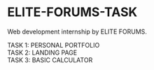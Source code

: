 # ELITE-FORUMS-TASK
Web development internship by ELITE FORUMS.

TASK 1: PERSONAL PORTFOLIO
<br>
TASK 2: LANDING PAGE
<br>
TASK 3: BASIC CALCULATOR